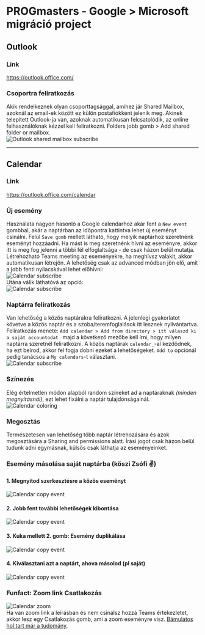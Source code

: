 # PROGmasters - Google > Microsoft migráció project
## Outlook
### Link
https://outlook.office.com/

### Csoportra feliratkozás
Akik rendelkeznek olyan csoporttagsággal, amihez jár Shared Mailbox, azoknál az email-ek között ez külön postafiókként jelenik meg. Akinek telepített Outlook-ja van, azoknak automatikusan felcsatolódik, az online felhasználóknak kézzel kell feliratkozni. Folders jobb gomb > Add shared folder or mailbox.  
![Outlook shared mailbox subscribe](assets/outlook_sharedfolder.png) 

---

## Calendar

### Link
https://outlook.office.com/calendar

### Új esemény
Használata nagyon hasonló a Google calendarhoz akár fent a `New event` gombbal, akár a naptárban az időpontra kattintva lehet új eseményt csinálni. Felül `Save gomb` mellett látható, hogy melyik naptárhoz szeretnénk eseményt hozzáadni. Ha mást is meg szeretnénk hívni az eseményre, akkor itt is meg fog jelenni a többi fél elfoglaltsága - de csak házon belül mutatja. Létrehozható Teams meeting az eseményekre, ha meghívsz valakit, akkor automatikusan létrejön. A lehetőség csak az advanced módban jön elő, amit a jobb fenti nyilacskával lehet előhívni:  
![Calendar subscribe](assets/calendar_teams_1.png)  
Utána válik láthatóvá az opció:  
![Calendar subscribe](assets/calendar_teams_2.png)

### Naptárra feliratkozás
Van lehetőség a közös naptárakra feliratkozni. A jelenlegi gyakorlatot követve a közös naptár és a szoba/teremfoglalások itt lesznek nyilvántartva. Feliratkozás menete: `Add calendar > Add from directory > itt válaszd ki a saját accountodat ` majd a következő mezőbe kell írni, hogy milyen naptárra szeretnél feliratkozni. A közös naptárak `calendar_`-al kezdődnek, ha ezt beírod, akkor fel fogja dobni ezeket a lehetőségeket. `Add to` opciónál pedig tanácsos a `My calendars`-t választani.  
![Calendar subscribe](assets/calendar_sub.png)

### Színezés
Elég értelmetlen módon alapból random színeket ad a naptáraknak *(minden megnyitásnál)*, ezt lehet fixálni a naptár tulajdonságainál.  
![Calendar coloring](assets/calendar_color.png)

### Megosztás
Természetesen van lehetőség több naptár létrehozására és azok megosztására a Sharing and permissions alatt. Írási jogot csak házon belül tudunk adni egymásnak, külsős csak láthatja az eseményeinket.

### Esemény másolása saját naptárba (köszi Zsófi ✌)
#### 1. Megnyitod szerkesztésre a közös eseményt
![Calendar copy event](assets/calendar_own_01.png)  
#### 2. Jobb fent további lehetőségek kibontása
![Calendar copy event](assets/calendar_own_02.png)  
#### 3. Kuka mellett 2. gomb: Esemény duplikálása
![Calendar copy event](assets/calendar_own_05.png)  
#### 4. Kiválasztani azt a naptárt, ahova másolod (pl saját)
![Calendar copy event](assets/calendar_own_06.png)

### Funfact: Zoom link Csatlakozás
![Calendar zoom](assets/calendar_zoom.png)  
Ha van zoom link a leírásban és nem csinálsz hozzá Teams értekezletet, akkor lesz egy Csatlakozás gomb, ami a zoom eseményre visz. [Bámulatos hol tart már a tudomány](https://www.youtube.com/watch?v=NEg6UjVqhFE).

